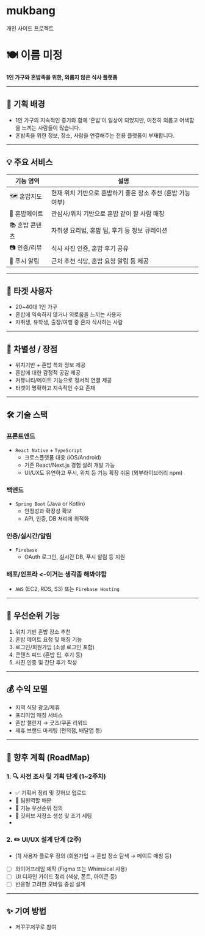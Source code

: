 # mukbang
개인 사이드 프로젝트


# 🍽️ 이름 미정

**1인 가구와 혼밥족을 위한, 외롭지 않은 식사 플랫폼**

---

## 🎯 기획 배경

- 1인 가구의 지속적인 증가와 함께 ‘혼밥’이 일상이 되었지만, 여전히 외롭고 어색함을 느끼는 사람들이 많습니다.
- 혼밥족을 위한 정보, 장소, 사람을 연결해주는 전용 플랫폼이 부재합니다.

---

## 💡 주요 서비스

| 기능 영역 | 설명 |
|-----------|------|
| 🗺️ 혼밥지도 | 현재 위치 기반으로 혼밥하기 좋은 장소 추천 (혼밥 가능 여부) | => AI를 사용하여 추천도 고려
| 🤝 혼밥메이트 | 관심사/위치 기반으로 혼밥 같이 할 사람 매칭 |
| 📚 혼밥 콘텐츠 | 자취생 요리법, 혼밥 팁, 후기 등 정보 큐레이션 |
| 📷 인증/리뷰 | 식사 사진 인증, 혼밥 후기 공유 |
| 🔔 푸시 알림 | 근처 추천 식당, 혼밥 요청 알림 등 제공 |

---

## 👥 타겟 사용자

- 20~40대 1인 가구
- 혼밥에 익숙하지 않거나 외로움을 느끼는 사용자
- 자취생, 유학생, 출장/여행 중 혼자 식사하는 사람

---

## 🚀 차별성 / 장점

- 위치기반 + 혼밥 특화 정보 제공
- 혼밥에 대한 감정적 공감 제공
- 커뮤니티/메이트 기능으로 정서적 연결 제공
- 타겟이 명확하고 지속적인 수요 존재

---

## 🛠️ 기술 스택

### 프론트엔드
- `React Native` + `TypeScript`
  - 크로스플랫폼 대응 (iOS/Android)
  - 기존 React/Next.js 경험 살려 개발 가능
  -  UI/UX도 유연하고 푸시, 위치 등 기능 확장 쉬움 (외부라이브러리 npm)
     
### 백엔드
- `Spring Boot` (Java or Kotlin)
  - 안정성과 확장성 확보
  - API, 인증, DB 처리에 최적화

### 인증/실시간/알림
- `Firebase`
  - OAuth 로그인, 실시간 DB, 푸시 알림 등 지원

### 배포/인프라 <-이거는 생각좀 해봐야함
- `AWS` (EC2, RDS, S3) 또는 `Firebase Hosting`

---

## 🧪 우선순위 기능

1. 위치 기반 혼밥 장소 추천
2. 혼밥 메이트 요청 및 매칭 기능
3. 로그인/회원가입 (소셜 로그인 포함)
4. 콘텐츠 피드 (혼밥 팁, 후기 등)
5. 사진 인증 및 간단 후기 작성

---

## 💰 수익 모델

- 지역 식당 광고/제휴
- 프리미엄 매칭 서비스
- 혼밥 챌린지 → 굿즈/쿠폰 리워드
- 제휴 브랜드 마케팅 (편의점, 배달앱 등)

---

## 📌 향후 계획 (RoadMap)

### 1. 🔍 사전 조사 및 기획 단계 (1~2주차)

- ✅ 기획서 정리 및 깃허브 업로드
- 🔲 팀원역할 배분
- 🔲 기능 우선순위 정의
- 🔲 깃허브 저장소 생성 및 초기 세팅
- 
### 2. ✏️ UI/UX 설계 단계 (2주)
- [1] 사용자 플로우 정의 (회원가입 → 혼밥 장소 탐색 → 메이트 매칭 등)  
- [ ] 와이어프레임 제작 (Figma 또는 Whimsical 사용)  
- [ ] UI 디자인 가이드 정리 (색상, 폰트, 아이콘 등)  
- [ ] 반응형 고려한 모바일 중심 설계  

---

## ✨ 기여 방법
- 저꾸꾸저꾸로 참여


